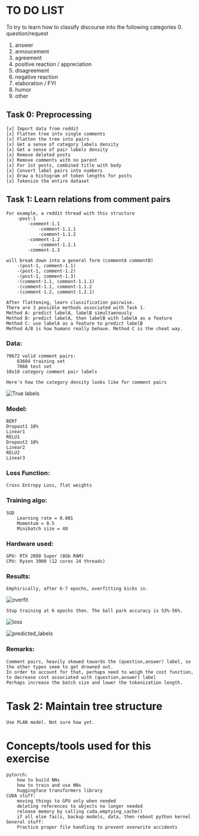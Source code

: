 # **TO DO LIST**
To try to learn how to classify discourse into the following categories
0. question/request
1. answer
2. annoucement
3. agreement
4. positive reaction / appreciation
5. disagreement
6. negative reaction
7. elaboration / FYI
8. humor
9. other


## **Task 0: Preprocessing**
    [x] Import data from reddit
    [x] Flatten tree into single comments
    [x] Flatten the tree into pairs
    [x] Get a sense of category labels density
    [x] Get a sense of pair labels density
    [x] Remove deleted posts
    [x] Remove comments with no parent
    [x] For 1st posts, combined title with body
    [x] Convert label pairs into numbers
    [x] Draw a histogram of token lengths for posts
    [x] Tokenize the entire dataset

## **Task 1: Learn relations from comment pairs**
    For example, a reddit thread with this structure
        -post-1
            -comment-1.1
                -comment-1.1.1
                -comment-1.1.2
            -comment-1.2
                -comment-1.2.1
            -comment-1.3

    will break down into a general form (commentA commentB)
        -(post-1, comment-1.1)
        -(post-1, comment-1.2)
        -(post-1, comment-1.3)
        -(comment-1.1, comment-1.1.1)
        -(comment-1.1, comment-1.1.2
        -(comment-1.2, comment-1.2.1)

    After flattening, learn classification pairwise. 
    There are 3 possible methods associated with Task 1.
    Method A: predict labelA, labelB simultaenously
    Method B: predict labelA, then labelB with labelA as a feature
    Method C: use labelA as a feature to predict labelB
    Method A/B is how humans really behave. Method C is the cheat way.

### **Data:**
    70672 valid comment pairs: 
        63604 training set
        7068 test set
    10x10 category comment pair labels
    
    Here's how the category density looks like for comment pairs
![True labels](./results/true_labels.png)

### **Model:**
    BERT
    Dropout1 10%
    Linear1
    RELU1
    Dropout2 10%
    Linear2
    RELU2
    Linear3

### **Loss Function:**
    Cross Entropy Loss, flat weights

### **Training algo:**
    SGD
        Learning rate = 0.001
        Momentum = 0.5
        Minibatch size = 40

### **Hardware used:**
    GPU: RTX 2080 Super (8Gb RAM)
    CPU: Ryzen 3900 (12 cores 24 threads)

### **Results:**
    Emphirically, after 6-7 epochs, overfitting kicks in. 
    
![overfit](./results/overfitting.png)

    Stop training at 6 epochs then. The ball park accuracy is 53%-56%.

![loss](./results/losses_6epochs.png)

![predicted_labels](./results/predicted_labels_6_epochs.png)


### **Remarks:**
    Comment pairs, heavily skewed towards the (question,answer) label, so the other types seem to get drowned out.
    In order to account for that, perhaps need to weigh the cost function, to decrease cost associated with (question,answer) label
    Perhaps increase the batch size and lower the tokenization length.

# Task 2: Maintain tree structure 
    Use PLAN model. Not sure how yet.


# Concepts/tools used for this exercise
    pytorch: 
        how to build NNs
        how to train and use NNs
        huggingface transformers library
    CUDA stuff: 
        moving things to GPU only when needed
        deleting references to objects no longer needed
        release memory by calling cuda.emptying_cache()
        if all else fails, backup models, data, then reboot python kernel
    General stuff:
        Practice proper file handling to prevent overwrite accidents
        
    